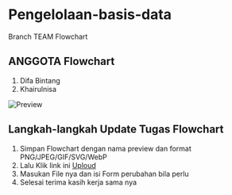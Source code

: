 # Pengelolaan-basis-data
Branch TEAM Flowchart
<h2>ANGGOTA Flowchart</h2>
<ol>
  <li>Difa Bintang</li>
  <li>Khairulnisa</li>
</ol>

![Preview](priview.png)


<h2>Langkah-langkah Update Tugas Flowchart</h2>
<ol>
  <li>Simpan Flowchart dengan nama preview dan format PNG/JPEG/GIF/SVG/WebP</li>
  <li>Lalu Klik link ini <a href="https://github.com/ZAWARUNO/Pengelolaan-basis-data/Flowchart/">Uploud</a></li>
  <li>Masukan File nya dan isi Form perubahan bila perlu</li>
  <li>Selesai terima kasih kerja sama nya</li>
</ol>
